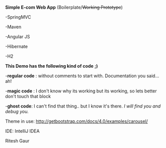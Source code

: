 **Simple E-com Web App** (Boilerplate/~~Working Prototype~~)



-SpringMVC

-Maven

-Angular JS

-Hibernate

-H2

**This Demo has the following kind of code** **;)**

-**regular code** : without comments to start with. Documentation you said… ah! 

-**magic code** : I don't know why its working but its working, so lets better don't touch that block 

-**ghost code**: I can't find that thing.. but I know it's there. *I will find you and debug you.*





Theme in use: http://getbootstrap.com/docs/4.0/examples/carousel/

IDE: IntelliJ IDEA 







Ritesh Gaur